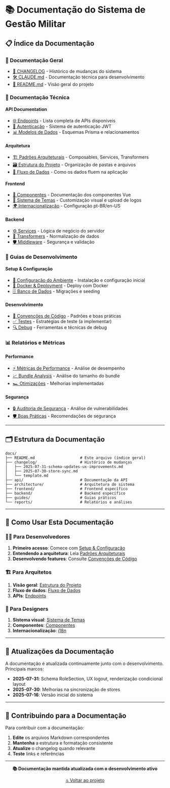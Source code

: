 # 📚 Documentação do Sistema de Gestão Militar

## 📋 Índice da Documentação

### 📖 Documentação Geral
- [📝 CHANGELOG](./changelog/) - Histórico de mudanças do sistema
- [🛠️ CLAUDE.md](../CLAUDE.md) - Documentação técnica para desenvolvimento
- [🚀 README.md](../README.md) - Visão geral do projeto

### 🔧 Documentação Técnica

#### API Documentation
- [🌐 Endpoints](./api/endpoints.md) - Lista completa de APIs disponíveis
- [🔐 Autenticação](./api/authentication.md) - Sistema de autenticação JWT
- [📊 Modelos de Dados](./api/data-models.md) - Esquemas Prisma e relacionamentos

#### Arquitetura
- [🏗️ Padrões Arquiteturais](./architecture/patterns.md) - Composables, Services, Transformers
- [🗃️ Estrutura do Projeto](./architecture/structure.md) - Organização de pastas e arquivos
- [🔄 Fluxo de Dados](./architecture/data-flow.md) - Como os dados fluem na aplicação

#### Frontend
- [🧩 Componentes](./frontend/components.md) - Documentação dos componentes Vue
- [🎨 Sistema de Temas](./frontend/theming.md) - Customização visual e upload de logos
- [🌍 Internacionalização](./frontend/i18n.md) - Configuração pt-BR/en-US

#### Backend
- [⚙️ Services](./backend/services.md) - Lógica de negócio do servidor
- [🔀 Transformers](./backend/transformers.md) - Normalização de dados
- [🛡️ Middleware](./backend/middleware.md) - Segurança e validação

### 🚀 Guias de Desenvolvimento

#### Setup & Configuração
- [🔧 Configuração do Ambiente](./guides/setup.md) - Instalação e configuração inicial
- [🐳 Docker & Deployment](./guides/deployment.md) - Deploy com Docker
- [🗄️ Banco de Dados](./guides/database.md) - Migrações e seeding

#### Desenvolvimento
- [📝 Convenções de Código](./guides/coding-standards.md) - Padrões e boas práticas
- [✅ Testes](./guides/testing.md) - Estratégias de teste (a implementar)
- [🔍 Debug](./guides/debugging.md) - Ferramentas e técnicas de debug

### 📊 Relatórios e Métricas

#### Performance
- [⚡ Métricas de Performance](./reports/performance.md) - Análise de desempenho
- [📈 Bundle Analysis](./reports/bundle-size.md) - Análise do tamanho do bundle
- [🏎️ Otimizações](./reports/optimizations.md) - Melhorias implementadas

#### Segurança
- [🔒 Auditoria de Segurança](./reports/security-audit.md) - Análise de vulnerabilidades
- [🛡️ Boas Práticas](./reports/security-best-practices.md) - Recomendações de segurança

---

## 🗂️ Estrutura da Documentação

```
docs/
├── README.md                    # Este arquivo (índice geral)
├── changelog/                   # Histórico de mudanças
│   ├── 2025-07-31-schema-updates-ux-improvements.md
│   ├── 2025-07-30-store-sync.md
│   └── template.md
├── api/                         # Documentação da API
├── architecture/                # Arquitetura do sistema
├── frontend/                    # Frontend específico
├── backend/                     # Backend específico
├── guides/                      # Guias práticos
└── reports/                     # Relatórios e análises
```

---

## 🚀 Como Usar Esta Documentação

### 👨‍💻 Para Desenvolvedores
1. **Primeiro acesso**: Comece com [Setup & Configuração](./guides/setup.md)
2. **Entendendo a arquitetura**: Leia [Padrões Arquiteturais](./architecture/patterns.md)
3. **Desenvolvendo features**: Consulte [Convenções de Código](./guides/coding-standards.md)

### 🏗️ Para Arquitetos
1. **Visão geral**: [Estrutura do Projeto](./architecture/structure.md)
2. **Fluxo de dados**: [Fluxo de Dados](./architecture/data-flow.md)
3. **APIs**: [Endpoints](./api/endpoints.md)

### 🎨 Para Designers
1. **Sistema visual**: [Sistema de Temas](./frontend/theming.md)
2. **Componentes**: [Componentes](./frontend/components.md)
3. **Internacionalização**: [i18n](./frontend/i18n.md)

---

## 📅 Atualizações da Documentação

A documentação é atualizada continuamente junto com o desenvolvimento. Principais marcos:

- **2025-07-31**: Schema RoleSection, UX logout, renderização condicional layout
- **2025-07-30**: Melhorias na sincronização de stores
- **2025-07-16**: Versão inicial do sistema

---

## 🤝 Contribuindo para a Documentação

Para contribuir com a documentação:

1. **Edite** os arquivos Markdown correspondentes
2. **Mantenha** a estrutura e formatação consistente
3. **Atualize** o changelog quando relevante
4. **Teste** links e referências

---

<div align="center">

**📚 Documentação mantida atualizada com o desenvolvimento ativo**

[🔝 Voltar ao projeto](../README.md)

</div>
